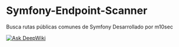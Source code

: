 # Symfony-Endpoint-Scanner
Busca rutas públicas comunes de Symfony
Desarrollado por m10sec


[![Ask DeepWiki](https://deepwiki.com/badge.svg)](https://deepwiki.com/moften/Symfony-Endpoint-Scanner)
